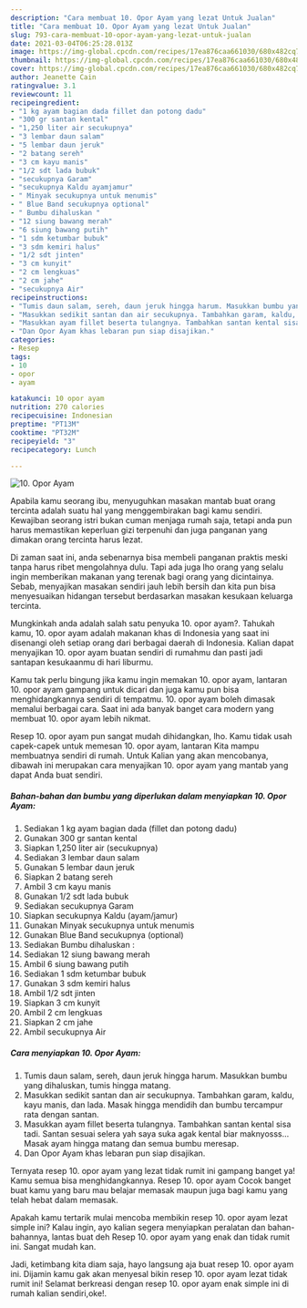 ```yaml
---
description: "Cara membuat 10. Opor Ayam yang lezat Untuk Jualan"
title: "Cara membuat 10. Opor Ayam yang lezat Untuk Jualan"
slug: 793-cara-membuat-10-opor-ayam-yang-lezat-untuk-jualan
date: 2021-03-04T06:25:28.013Z
image: https://img-global.cpcdn.com/recipes/17ea876caa661030/680x482cq70/10-opor-ayam-foto-resep-utama.jpg
thumbnail: https://img-global.cpcdn.com/recipes/17ea876caa661030/680x482cq70/10-opor-ayam-foto-resep-utama.jpg
cover: https://img-global.cpcdn.com/recipes/17ea876caa661030/680x482cq70/10-opor-ayam-foto-resep-utama.jpg
author: Jeanette Cain
ratingvalue: 3.1
reviewcount: 11
recipeingredient:
- "1 kg ayam bagian dada fillet dan potong dadu"
- "300 gr santan kental"
- "1,250 liter air secukupnya"
- "3 lembar daun salam"
- "5 lembar daun jeruk"
- "2 batang sereh"
- "3 cm kayu manis"
- "1/2 sdt lada bubuk"
- "secukupnya Garam"
- "secukupnya Kaldu ayamjamur"
- " Minyak secukupnya untuk menumis"
- " Blue Band secukupnya optional"
- " Bumbu dihaluskan "
- "12 siung bawang merah"
- "6 siung bawang putih"
- "1 sdm ketumbar bubuk"
- "3 sdm kemiri halus"
- "1/2 sdt jinten"
- "3 cm kunyit"
- "2 cm lengkuas"
- "2 cm jahe"
- "secukupnya Air"
recipeinstructions:
- "Tumis daun salam, sereh, daun jeruk hingga harum. Masukkan bumbu yang dihaluskan, tumis hingga matang."
- "Masukkan sedikit santan dan air secukupnya. Tambahkan garam, kaldu, kayu manis, dan lada. Masak hingga mendidih dan bumbu tercampur rata dengan santan."
- "Masukkan ayam fillet beserta tulangnya. Tambahkan santan kental sisa tadi. Santan sesuai selera yah saya suka agak kental biar maknyosss... Masak ayam hingga matang dan semua bumbu meresap."
- "Dan Opor Ayam khas lebaran pun siap disajikan."
categories:
- Resep
tags:
- 10
- opor
- ayam

katakunci: 10 opor ayam 
nutrition: 270 calories
recipecuisine: Indonesian
preptime: "PT13M"
cooktime: "PT32M"
recipeyield: "3"
recipecategory: Lunch

---
```



![10. Opor Ayam](https://img-global.cpcdn.com/recipes/17ea876caa661030/680x482cq70/10-opor-ayam-foto-resep-utama.jpg)

Apabila kamu seorang ibu, menyuguhkan masakan mantab buat orang tercinta adalah suatu hal yang menggembirakan bagi kamu sendiri. Kewajiban seorang istri bukan cuman menjaga rumah saja, tetapi anda pun harus memastikan keperluan gizi terpenuhi dan juga panganan yang dimakan orang tercinta harus lezat.

Di zaman  saat ini, anda sebenarnya bisa membeli panganan praktis meski tanpa harus ribet mengolahnya dulu. Tapi ada juga lho orang yang selalu ingin memberikan makanan yang terenak bagi orang yang dicintainya. Sebab, menyajikan masakan sendiri jauh lebih bersih dan kita pun bisa menyesuaikan hidangan tersebut berdasarkan masakan kesukaan keluarga tercinta. 



Mungkinkah anda adalah salah satu penyuka 10. opor ayam?. Tahukah kamu, 10. opor ayam adalah makanan khas di Indonesia yang saat ini disenangi oleh setiap orang dari berbagai daerah di Indonesia. Kalian dapat menyajikan 10. opor ayam buatan sendiri di rumahmu dan pasti jadi santapan kesukaanmu di hari liburmu.

Kamu tak perlu bingung jika kamu ingin memakan 10. opor ayam, lantaran 10. opor ayam gampang untuk dicari dan juga kamu pun bisa menghidangkannya sendiri di tempatmu. 10. opor ayam boleh dimasak memalui berbagai cara. Saat ini ada banyak banget cara modern yang membuat 10. opor ayam lebih nikmat.

Resep 10. opor ayam pun sangat mudah dihidangkan, lho. Kamu tidak usah capek-capek untuk memesan 10. opor ayam, lantaran Kita mampu membuatnya sendiri di rumah. Untuk Kalian yang akan mencobanya, dibawah ini merupakan cara menyajikan 10. opor ayam yang mantab yang dapat Anda buat sendiri.

<!--inarticleads1-->

##### Bahan-bahan dan bumbu yang diperlukan dalam menyiapkan 10. Opor Ayam:

1. Sediakan 1 kg ayam bagian dada (fillet dan potong dadu)
1. Gunakan 300 gr santan kental
1. Siapkan 1,250 liter air (secukupnya)
1. Sediakan 3 lembar daun salam
1. Gunakan 5 lembar daun jeruk
1. Siapkan 2 batang sereh
1. Ambil 3 cm kayu manis
1. Gunakan 1/2 sdt lada bubuk
1. Sediakan secukupnya Garam
1. Siapkan secukupnya Kaldu (ayam/jamur)
1. Gunakan  Minyak secukupnya untuk menumis
1. Gunakan  Blue Band secukupnya (optional)
1. Sediakan  Bumbu dihaluskan :
1. Sediakan 12 siung bawang merah
1. Ambil 6 siung bawang putih
1. Sediakan 1 sdm ketumbar bubuk
1. Gunakan 3 sdm kemiri halus
1. Ambil 1/2 sdt jinten
1. Siapkan 3 cm kunyit
1. Ambil 2 cm lengkuas
1. Siapkan 2 cm jahe
1. Ambil secukupnya Air




<!--inarticleads2-->

##### Cara menyiapkan 10. Opor Ayam:

1. Tumis daun salam, sereh, daun jeruk hingga harum. Masukkan bumbu yang dihaluskan, tumis hingga matang.
1. Masukkan sedikit santan dan air secukupnya. Tambahkan garam, kaldu, kayu manis, dan lada. Masak hingga mendidih dan bumbu tercampur rata dengan santan.
1. Masukkan ayam fillet beserta tulangnya. Tambahkan santan kental sisa tadi. Santan sesuai selera yah saya suka agak kental biar maknyosss... Masak ayam hingga matang dan semua bumbu meresap.
1. Dan Opor Ayam khas lebaran pun siap disajikan.




Ternyata resep 10. opor ayam yang lezat tidak rumit ini gampang banget ya! Kamu semua bisa menghidangkannya. Resep 10. opor ayam Cocok banget buat kamu yang baru mau belajar memasak maupun juga bagi kamu yang telah hebat dalam memasak.

Apakah kamu tertarik mulai mencoba membikin resep 10. opor ayam lezat simple ini? Kalau ingin, ayo kalian segera menyiapkan peralatan dan bahan-bahannya, lantas buat deh Resep 10. opor ayam yang enak dan tidak rumit ini. Sangat mudah kan. 

Jadi, ketimbang kita diam saja, hayo langsung aja buat resep 10. opor ayam ini. Dijamin kamu gak akan menyesal bikin resep 10. opor ayam lezat tidak rumit ini! Selamat berkreasi dengan resep 10. opor ayam enak simple ini di rumah kalian sendiri,oke!.

